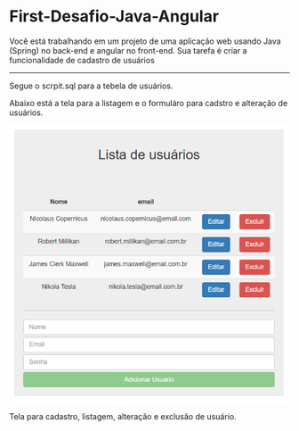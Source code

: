 # First-Desafio-Java-Angular
Você está trabalhando em um projeto de uma aplicação web usando Java (Spring) no back-end e angular no front-end. Sua tarefa é criar a funcionalidade de cadastro de usuários

<hr>

Segue o scrpit.sql para a tebela de usuários.

Abaixo está a tela para a listagem e o formuláro para cadstro e alteração de usuários.

![img.png](img.png)


Tela para cadastro, listagem, alteração e exclusão de usuário.

